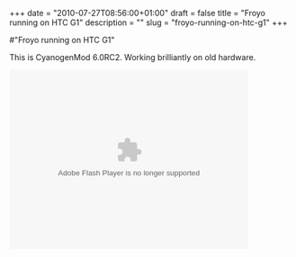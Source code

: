 +++
date = "2010-07-27T08:56:00+01:00"
draft = false
title = "Froyo running on HTC G1"
description = ""
slug = "froyo-running-on-htc-g1"
+++

#"Froyo running on HTC G1"


 <p>This is CyanogenMod 6.0RC2. Working brilliantly on old hardware.</p>
<p></p>
<p>
<object align="middle" height="319" classid="clsid:d27cdb6e-ae6d-11cf-96b8-444553540000" width="425">
<param name="allowScriptAccess" value="sameDomain" />
<param name="allowFullScreen" value="true" />
<param name="movie" value="http://qik.com/swfs/qikPlayer5.swf" />
<param name="quality" value="high" />
<param name="bgcolor" value="#333333" />
<param name="FlashVars" value="streamID=d3dad2a32a7745b2afb6f11fed213c4a&amp;autoplay=false" />
<embed src="http://qik.com/swfs/qikPlayer5.swf" type="application/x-shockwave-flash" height="319" flashvars="streamID=d3dad2a32a7745b2afb6f11fed213c4a&amp;autoplay=false" width="425"></embed>
</object>
</p>
 